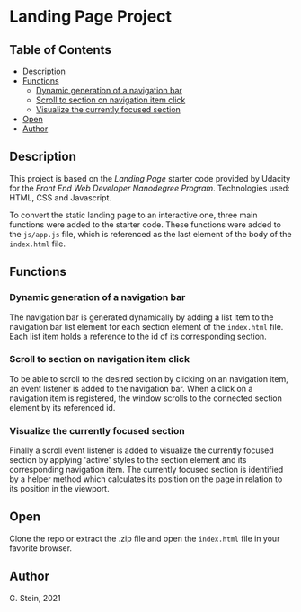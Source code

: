 # Landing Page Project

## Table of Contents

* [Description](#description)
* [Functions](#functions)
  * [Dynamic generation of a navigation bar](#Dynamic-generation-of-a-navigation-bar)
  * [Scroll to section on navigation item click](#Scroll-to_section-on-navigation-item-click)
  * [Visualize the currently focused section](#Visualize-the-currently-focused-section)
* [Open](#open)
* [Author](#author)

## Description
This project is based on the *Landing Page* starter code provided by Udacity for the *Front End Web Developer Nanodegree Program*.
Technologies used: HTML, CSS and Javascript.

To convert the static landing page to an interactive one, three main functions were added to the starter code.
These functions were added to the `js/app.js` file, which is referenced as the last element of the body of the `index.html` file.

## Functions
### Dynamic generation of a navigation bar
The navigation bar is generated dynamically by adding a list item to the navigation bar list element for each section element of the `index.html` file.
Each list item holds a reference to the id of its corresponding section.

### Scroll to section on navigation item click
To be able to scroll to the desired section by clicking on an navigation item, an event listener is added to the navigation bar. When a click on a navigation item is registered, the window scrolls to the connected section element by its referenced id.

### Visualize the currently focused section
Finally a scroll event listener is added to visualize the currently focused section by applying 'active' styles to the section element and its corresponding navigation item. The currently focused section is identified by a helper method which calculates its position on the page in relation to its position in the viewport.

## Open
Clone the repo or extract the .zip file and open the `index.html` file in your favorite browser.

## Author
G. Stein, 2021